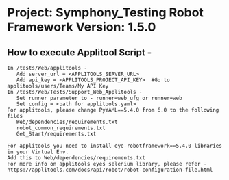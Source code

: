 Project: Symphony_Testing Robot Framework Version: 1.5.0
==========================================================================================

## How to execute Applitool Script - 
```
In /tests/Web/applitools - 
   Add server_url = <APPLITOOLS_SERVER_URL>
   Add api_key = <APPLITOOLS_PROJECT_API_KEY>  #Go to applitools/users/Teams/My API Key 
In /tests/Web/Tests/Support_Web_Applitools - 
   Set runner parameter to - runner=web_ufg or runner=web 
   Set config = <path for applitools.yaml>
For applitools, please change PyYAML==5.4.0 from 6.0 to the following files 
   Web/dependencies/requirements.txt
   robot_common_requirements.txt
   Get_Start/requirements.txt

For applitools you need to install eye-robotframework==5.4.0 libraries in your Virtual Env.
Add this to Web/dependencies/requirements.txt  
For more info on applitools eyes selenium library, please refer - https://applitools.com/docs/api/robot/robot-configuration-file.html
```